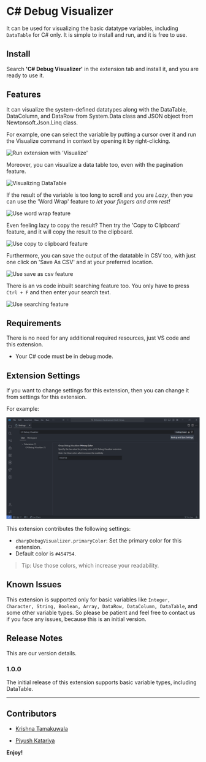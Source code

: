 # C# Debug Visualizer

It can be used for visualizing the basic datatype variables, including `DataTable` for C# only. It is simple to install and run, and it is free to use.

## Install

Search **'C# Debug Visualizer'** in the extension tab and install it, and you are ready to use it.

## Features

It can visualize the system-defined datatypes along with the DataTable, DataColumn, and DataRow from System.Data class and JSON object from Newtonsoft.Json.Linq class.

For example, one can select the variable by putting a cursor over it and run the Visualize command in context by opening it by right-clicking.

![Run extension with 'Visualize'](images/simple-demo.gif)

Moreover, you can visualize a data table too, even with the pagination feature.

![Visualizing DataTable](images/datatable.gif)

If the result of the variable is too long to scroll and you are *Lazy*, then you can use the 'Word Wrap' feature to *let your fingers and arm rest!*

![Use word wrap feature](images/word-wrap.gif)

Even feeling lazy to copy the result? Then try the 'Copy to Clipboard' feature, and it will copy the result to the clipboard.

![Use copy to clipboard feature](images/copy-to-clipboard.gif)

Furthermore, you can save the output of the datatable in CSV too, with just one click on 'Save As CSV' and at your preferred location.

![Use save as csv feature](images/save-as-csv.gif)

There is an vs code inbuilt searching feature too. You only have to press `Ctrl + F` and then enter your search text.

![Use searching feature](images/vscode-searching.gif)

## Requirements

There is no need for any additional required resources, just VS code and this extension.

- Your C# code must be in debug mode.

## Extension Settings

If you want to change settings for this extension, then you can change it from settings for this extension.

For example:

![Change primary color](images/user-settings.png)

This extension contributes the following settings:

* `charpDebugVisualizer.primaryColor`: Set the primary color for this extension. 
* Default color is `#454754`.

> Tip: Use those colors, which increase your readability.

## Known Issues

This extension is supported only for basic variables like `Integer, Character, String, Boolean, Array, DataRow, DataColumn, DataTable`, and some other variable types. So please be patient and feel free to contact us if you face any issues, because this is an initial version.

## Release Notes

This are our version details.

### 1.0.0

The initial release of this extension supports basic variable types, including DataTable.

---

## Contributors
- [Krishna Tamakuwala](https://github.com/krishnatamakuwala)

- [Piyush Katariya](https://github.com/PiyushKatariya)

**Enjoy!**